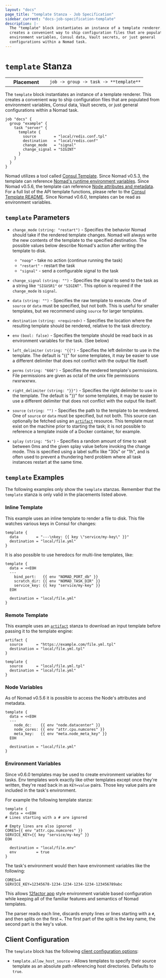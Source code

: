 ```yaml
---
layout: "docs"
page_title: "template Stanza - Job Specification"
sidebar_current: "docs-job-specification-template"
description: |-
  The "template" block instantiates an instance of a template renderer. This
  creates a convenient way to ship configuration files that are populated from
  environment variables, Consul data, Vault secrets, or just general
  configurations within a Nomad task.
---
```


# `template` Stanza

<table class="table table-bordered table-striped">
  <tr>
    <th width="120">Placement</th>
    <td>
      <code>job -> group -> task -> **template**</code>
    </td>
  </tr>
</table>

The `template` block instantiates an instance of a template renderer. This
creates a convenient way to ship configuration files that are populated from
environment variables, Consul data, Vault secrets, or just general
configurations within a Nomad task.

```hcl
job "docs" {
  group "example" {
    task "server" {
      template {
        source        = "local/redis.conf.tpl"
        destination   = "local/redis.conf"
        change_mode   = "signal"
        change_signal = "SIGINT"
      }
    }
  }
}
```

Nomad utilizes a tool called [Consul Template][ct]. Since Nomad v0.5.3, the
template can reference [Nomad's runtime environment variables][env]. Since Nomad
v0.5.6, the template can reference [Node attributes and metadata][nodevars]. For
a full list of the API template functions, please refer to the [Consul Template
README][ct]. Since Nomad v0.6.0, templates can be read as environment variables.

## `template` Parameters

- `change_mode` `(string: "restart")` - Specifies the behavior Nomad should take
  if the rendered template changes. Nomad will always write the new contents of
  the template to the specified destination. The possible values below describe
  Nomad's action after writing the template to disk.

  - `"noop"` - take no action (continue running the task)
  - `"restart"` - restart the task
  - `"signal"` - send a configurable signal to the task

- `change_signal` `(string: "")` - Specifies the signal to send to the task as a
  string like `"SIGUSR1"` or `"SIGINT"`. This option is required if the
  `change_mode` is `signal`.

- `data` `(string: "")` - Specifies the raw template to execute. One of `source`
  or `data` must be specified, but not both. This is useful for smaller
  templates, but we recommend using `source` for larger templates.

- `destination` `(string: <required>)` - Specifies the location where the
  resulting template should be rendered, relative to the task directory.

- `env` `(bool: false)` - Specifies the template should be read back in as
  environment variables for the task. (See below)

- `left_delimiter` `(string: "{{")` - Specifies the left delimiter to use in the
  template. The default is "{{" for some templates, it may be easier to use a
  different delimiter that does not conflict with the output file itself.

- `perms` `(string: "666")` - Specifies the rendered template's permissions.
  File permissions are given as octal of the unix file permissions rwxrwxrwx.

- `right_delimiter` `(string: "}}")` - Specifies the right delimiter to use in the
  template. The default is "}}" for some templates, it may be easier to use a
  different delimiter that does not conflict with the output file itself.

- `source` `(string: "")` - Specifies the path to the template to be rendered.
  One of `source` or `data` must be specified, but not both. This source can
  optionally be fetched using an [`artifact`][artifact] resource. This template
  must exist on the machine prior to starting the task; it is not possible to
  reference a template inside of a Docker container, for example.

- `splay` `(string: "5s")` - Specifies a random amount of time to wait between
  0ms and the given splay value before invoking the change mode. This is
  specified using a label suffix like "30s" or "1h", and is often used to
  prevent a thundering herd problem where all task instances restart at the same
  time.

## `template` Examples

The following examples only show the `template` stanzas. Remember that the
`template` stanza is only valid in the placements listed above.

### Inline Template

This example uses an inline template to render a file to disk. This file watches
various keys in Consul for changes:

```hcl
template {
  data        = "---\nkey: {{ key \"service/my-key\" }}"
  destination = "local/file.yml"
}
```

It is also possible to use heredocs for multi-line templates, like:

```hcl
template {
  data = <<EOH
  ---
    bind_port:   {{ env "NOMAD_PORT_db" }}
    scratch_dir: {{ env "NOMAD_TASK_DIR" }}
    service_key: {{ key "service/my-key" }}
  EOH

  destination = "local/file.yml"
}
```

### Remote Template

This example uses an [`artifact`][artifact] stanza to download an input template
before passing it to the template engine:

```hcl
artifact {
  source      = "https://example.com/file.yml.tpl"
  destination = "local/file.yml.tpl"
}

template {
  source      = "local/file.yml.tpl"
  destination = "local/file.yml"
}
```

### Node Variables

As of Nomad v0.5.6 it is possible to access the Node's attributes and metadata.

```hcl
template {
  data = <<EOH
  ---
    node_dc:    {{ env "node.datacenter" }}
    node_cores: {{ env "attr.cpu.numcores" }}
    meta_key:   {{ env "meta.node_meta_key" }}
  EOH

  destination = "local/file.yml"
}
```

### Environment Variables

Since v0.6.0 templates may be used to create environment variables for tasks.
Env templates work exactly like other templates except once they're written,
they're read back in as `KEY=value` pairs. Those key value pairs are included
in the task's environment.

For example the following template stanza:

```hcl
template {
  data = <<EOH
# Lines starting with a # are ignored

# Empty lines are also ignored
CORES={{ env "attr.cpu.numcores" }}
SERVICE_KEY={{ key "service/my-key" }}
EOH

  destination = "local/file.env"
  env         = true
}
```

The task's environment would then have environment variables like the
following:

```
CORES=4
SERVICE_KEY=12345678-1234-1234-1234-1234-123456789abc
```

This allows [12factor app](https://12factor.net/config) style environment
variable based configuration while keeping all of the familiar features and
semantics of Nomad templates.

The parser reads each line, discards empty lines or lines starting
with a `#`, and then splits on the first `=`. The first part of the split is
the key name, the second part is the key's value.

## Client Configuration

The `template` block has the following [client configuration
options](/docs/agent/config.html#options):

* `template.allow_host_source` - Allows templates to specify their source
  template as an absolute path referencing host directories. Defaults to `true`.

[ct]: https://github.com/hashicorp/consul-template "Consul Template by HashiCorp"
[artifact]: /docs/job-specification/artifact.html "Nomad artifact Job Specification"
[env]: /docs/runtime/environment.html "Nomad Runtime Environment"
[nodevars]: /docs/runtime/interpolation.html#interpreted_node_vars "Nomad Node Variables"
